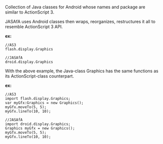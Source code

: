 Collection of Java classes for Android whose names and package are similar to ActionScript 3.

JASAfA uses Android classes then wraps, reorganizes, restructures it all to resemble ActionScript 3 API.

**ex:**
```
//AS3
flash.display.Graphics

//JASAfA
droid.display.Graphics
```

With the above example, the Java-class Graphics has the same functions as its ActionScript-class counterpart.

**ex:**
```
//AS3
import flash.display.Graphics;
var myGfx:Graphics = new Graphics();
myGfx.moveTo(5, 5);
myGfx.lineTo(10, 10);

//JASAfA
import droid.display.Graphics;
Graphics myGfx = new Graphics();
myGfx.moveTo(5, 5);
myGfx.lineTo(10, 10);
```